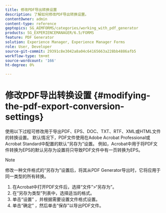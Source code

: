 ```yaml
---
title: 修改PDF导出转换设置
description: 了解如何修改PDF导出转换设置。
contentOwner: admin
content-type: reference
geptopics: SG_AEMFORMS/categories/working_with_pdf_generator
products: SG_EXPERIENCEMANAGER/6.5/FORMS
feature: PDF Generator
solution: Experience Manager, Experience Manager Forms
role: User, Developer
source-git-commit: 29391c8e3042a8a04c64165663a228bb4886afb5
workflow-type: tm+mt
source-wordcount: '166'
ht-degree: 0%

---
```


# 修改PDF导出转换设置 {#modifying-the-pdf-export-conversion-settings}

使用以下过程可修改用于导出PDF、EPS、DOC、TXT、RTF、XML或HTML文件的转换设置。 默认情况下，PDF文件使用在Adobe Acrobat Professional或Acrobat Standard中配置的默认“另存为”设置。 例如，Acrobat中用于将PDF文件转换为EPS的默认另存为设置将只导致PDF文件中有一页转换为EPS。

>[!NOTE]
>
>修改一种文件格式的“另存为”设置后，将其从PDF Generator导出时，它将应用于同一类型的所有转换。

1. 在Acrobat中打开PDF文件后，选择“文件”>“另存为”。
1. 在“另存为类型”列表中，选择适当的格式。
1. 单击“设置” ，并根据需要设置文件格式设置。
1. 单击“确定” ，然后单击“保存”以导出PDF文件。
